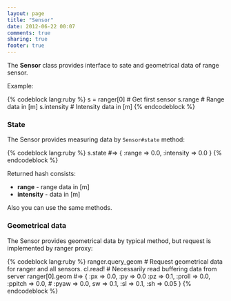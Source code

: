 ```yaml
---
layout: page
title: "Sensor"
date: 2012-06-22 00:07
comments: true
sharing: true
footer: true
---
```

The **Sensor** class provides interface to sate and geometrical data of range sensor.

Example:

{% codeblock lang:ruby %}
  s = ranger[0]        # Get first sensor
  s.range              # Range data in [m]
  s.intensity          # Intensity data in [m]
{% endcodeblock %}


### State
The Sensor provides measuring data by `Sensor#state` method:

{% codeblock lang:ruby %}
  s.state              #=> { :range => 0.0, :intensity => 0.0 }
{% endcodeblock %}

Returned hash consists:

* **range** - range data in [m]
* **intensity** - data in [m]

Also you can use the same methods.

### Geometrical data

The Sensor provides geometrical data by typical method, but request is implemented by ranger proxy:
  
{% codeblock lang:ruby %}
  ranger.query_geom  # Request geometrical data for ranger and all sensors.
  cl.read!           # Necessarily read buffering data from server
  ranger[0].geom     #=> { :px => 0.0, :py => 0.0 :pz => 0.1, :proll => 0.0, :ppitch => 0.0, 
                     # :pyaw => 0.0, sw => 0.1, :sl => 0.1, :sh => 0.05 }
{% endcodeblock %}
